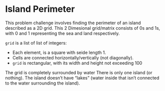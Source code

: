 # Island Perimeter

This problem challenge involves finding the perimeter of an island described as a 2D grid.
This 2 Dimesional grid/matrix consists of 0s and 1s, with 0 and 1 representing the sea
and land respectively.

`grid` is a list of list of integers:

- Each element, is a square with seide length 1.
- Cells are connected horizontally/vertically (not diagonally).
- `grid` is rectangular, with its width and height not exceeding 100

The grid is completely surrounded by water
There is only one island (or nothing).
The island doesn’t have “lakes” (water inside that isn’t connected to the water surrounding the island).
